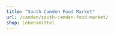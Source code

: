 ```yaml
---
title: "South Camden Food Market"
url: /camden/south-camden-food-market/
shop: Lebensmittel
---
```


